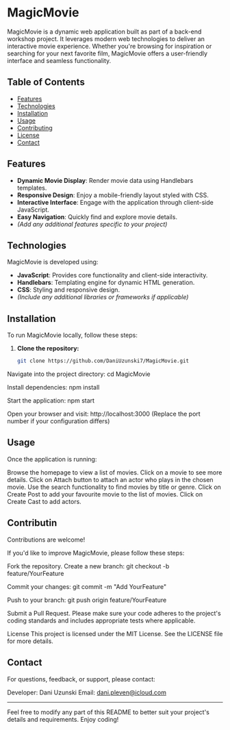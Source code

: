 # MagicMovie

MagicMovie is a dynamic web application built as part of a back-end workshop project. It leverages modern web technologies to deliver an interactive movie experience. Whether you're browsing for inspiration or searching for your next favorite film, MagicMovie offers a user-friendly interface and seamless functionality.

## Table of Contents

- [Features](#features)
- [Technologies](#technologies)
- [Installation](#installation)
- [Usage](#usage)
- [Contributing](#contributing)
- [License](#license)
- [Contact](#contact)

## Features

- **Dynamic Movie Display**: Render movie data using Handlebars templates.
- **Responsive Design**: Enjoy a mobile-friendly layout styled with CSS.
- **Interactive Interface**: Engage with the application through client-side JavaScript.
- **Easy Navigation**: Quickly find and explore movie details.
- *(Add any additional features specific to your project)*

## Technologies

MagicMovie is developed using:

- **JavaScript**: Provides core functionality and client-side interactivity.
- **Handlebars**: Templating engine for dynamic HTML generation.
- **CSS**: Styling and responsive design.
- *(Include any additional libraries or frameworks if applicable)*

## Installation

To run MagicMovie locally, follow these steps:

1. **Clone the repository:**
   ```bash
   git clone https://github.com/DaniUzunski7/MagicMovie.git

Navigate into the project directory:
cd MagicMovie

Install dependencies:
npm install

Start the application:
npm start

Open your browser and visit:
http://localhost:3000
(Replace the port number if your configuration differs)


## Usage
Once the application is running:

Browse the homepage to view a list of movies.
Click on a movie to see more details. 
Click on Attach button to attach an actor who plays in the chosen movie.
Use the search functionality to find movies by title or genre.
Click on Create Post to add your favourite movie to the list of movies.
Click on Create Cast to add actors.

## Contributin
Contributions are welcome!

If you'd like to improve MagicMovie, please follow these steps:

Fork the repository.
Create a new branch:
git checkout -b feature/YourFeature

Commit your changes:
git commit -m "Add YourFeature"

Push to your branch:
git push origin feature/YourFeature

Submit a Pull Request.
Please make sure your code adheres to the project's coding standards and includes appropriate tests where applicable.

License
This project is licensed under the MIT License. See the LICENSE file for more details.

## Contact
For questions, feedback, or support, please contact:

Developer: Dani Uzunski
Email: dani.pleven@icloud.com

---

Feel free to modify any part of this README to better suit your project's details and requirements. Enjoy coding!

